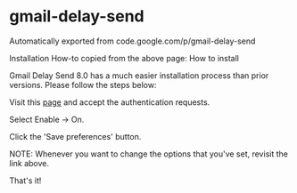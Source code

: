 # gmail-delay-send
Automatically exported from code.google.com/p/gmail-delay-send

Installation How-to copied from the above page:
How to install

Gmail Delay Send 8.0 has a much easier installation process than prior versions. Please follow the steps below:

Visit this [page](https://script.google.com/macros/s/AKfycbwj33Oz6MBRVYhcFlyBJ6bNCllcr2sDCbLpZkGF-etLOtPyXYZS/exec) and accept the authentication requests.

Select Enable -> On.

Click the 'Save preferences' button. 

NOTE: Whenever you want to change the options that you've set, revisit the link above.

That's it!
